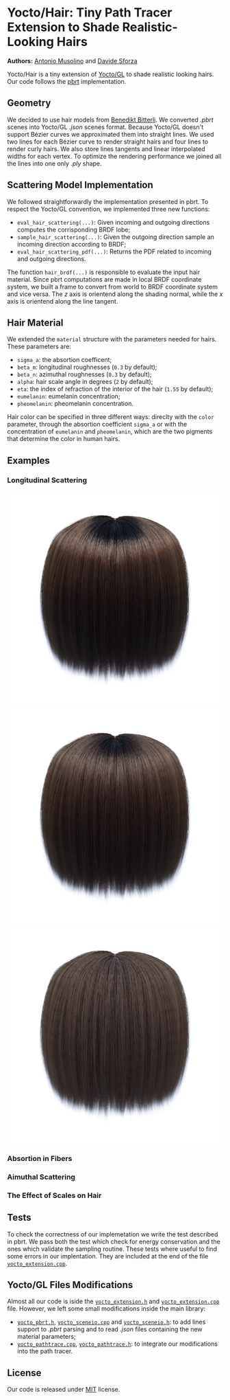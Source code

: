 # Yocto/Hair: Tiny Path Tracer Extension to Shade Realistic-Looking Hairs

**Authors:** [Antonio Musolino](https://github.com/antoniomuso) and [Davide Sforza](https://github.com/dsforza96)

Yocto/Hair is a tiny extension of [Yocto/GL](https://github.com/xelatihy/yocto-gl) to shade realistic looking hairs. 
Our code follows the [pbrt](https://www.pbrt.org/hair.pdf) implementation.


## Geometry
We decided to use hair models from [Benedikt Bitterli](benedikt-bitterli.me/resources). We converted *.pbrt* scenes into Yocto/GL *.json* scenes format.
Because Yocto/GL doesn't support Bézier curves we approximated them into straight lines. We used two lines for each Bézier curve to render straight hairs and four lines to render curly hairs. We also store lines tangents and linear interpolated widths for each vertex.  To optimize the rendering performance we joined all the lines into one only *.ply* shape.

## Scattering Model Implementation
We followed straightforwardly the implementation presented in pbrt. To respect the Yocto/GL convention, we implemented three new functions:
- `eval_hair_scattering(...)`: Given incoming and outgoing directions computes the corrisponding BRDF lobe;
- `sample_hair_scattering(...)`: Given the outgoing direction sample an incoming direction according to BRDF;
- `eval_hair_scattering_pdf(...)`: Returns the PDF related to incoming and outgoing directions.

The function `hair_brdf(...)` is responsible to evaluate the input hair material. Since pbrt computations are made in local BRDF coordinate system, we built a frame to convert from world to BRDF coordinate system and vice versa. The *z* axis is orientend along the shading normal, while the *x* axis is orientend along the line tangent.

## Hair Material
We extended the `material` structure with the parameters needed for hairs. These parameters are:
- `sigma_a`: the absortion coefficent;
- `beta_m`: longitudinal roughnesses (`0.3` by default);
- `beta_n`: azimuthal roughnesses (`0.3` by default);
- `alpha`: hair scale angle in degrees (`2` by default);
- `eta`: the index of refraction of the interior of the hair (`1.55` by default);
- `eumelanin`: eumelanin concentration;
- `pheomelanin`: pheomelanin concentration.

Hair color can be specified in three different ways: direclty with the `color` parameter, through the absortion coefficient `sigma_a` or with the concentration of `eumelanin` and `pheomelanin`, which are the two pigments that determine the color in human hairs.

## Examples
### Longitudinal Scattering
![beta_m_01](images/longitudinal_01_720_1536.png)
![beta_m_025](images/longitudinal_025_720_1536.png)
![beta_m_06](images/longitudinal_06_720_1536.png)

### Absortion in Fibers
### Aimuthal Scattering
### The Effect of Scales on Hair
## Tests
To check the correctness of our implemetation we write the test described in pbrt. We pass both the test which check for energy conservation and the ones which validate the sampling routine. These tests where useful to find some errors in our implentation. They are included at the end of the file [`yocto_extension.cpp`](libs/yocto_extension/yocto_extension.cpp).

## Yocto/GL Files Modifications
Almost all our code is iside the [`yocto_extension.h`](libs/yocto_extension/yocto_extension.h) and [`yocto_extension.cpp`](libs/yocto_extension/yocto_extension.cpp) file. However, we left some small modifications inside the main library:
- [`yocto_pbrt.h`](libs/yocto/yocto_pbrt.h), [`yocto_sceneio.cpp`](libs/yocto/yocto_sceneio.cpp) and [`yocto_sceneio.h`](libs/yocto/yocto_sceneio.h): to add lines support to *.pbrt* parsing and to read *.json* files containing the new material parameters;
- [`yocto_pathtrace.cpp`](libs/yocto_pathtrace/yocto_pathtrace.cpp), [`yocto_pathtrace.h`](libs/yocto_pathtrace/yocto_pathtrace.h): to integrate our modifications into the path tracer.

## License
Our code is released under [MIT](LICENSE) license.
